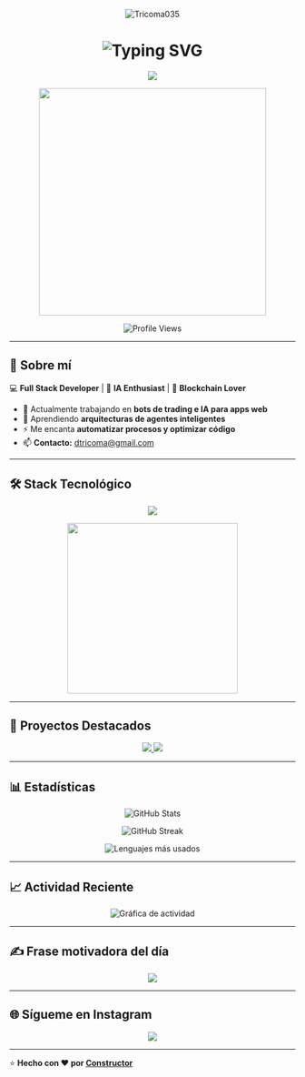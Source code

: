 <!-- Banner principal personalizado -->
<p align="center">
  <img src="https://via.placeholder.com/900x200?text=Bienvenido+a+mi+Perfil+de+GitHub" alt="Tricoma035" />
</p>

<!-- Animación de título -->
<h1 align="center">
  <img src="https://readme-typing-svg.herokuapp.com?font=Fira+Code&weight=700&size=30&pause=1000&color=00F7FF&center=true&vCenter=true&width=600&lines=Hola,+soy+Javi+%F0%9F%91%8B;Full+Stack+Developer;Apasionado+por+la+IA+%F0%9F%A4%96;Automatizando+el+mundo!" alt="Typing SVG" />
</h1>

<!-- Badge de Open to Work -->
<p align="center">
  <img src="https://img.shields.io/badge/Open%20to%20Work-%E2%9C%94-green?style=for-the-badge" />
</p>

<!-- GIF animado -->
<p align="center">
  <img src="https://media.giphy.com/media/qgQUggAC3Pfv687qPC/giphy.gif" width="400" />
</p>

<!-- Contador de visitas -->
<p align="center">
  <img src="https://komarev.com/ghpvc/?username=tricoma035&label=Profile%20views&color=00F7FF&style=flat" alt="Profile Views" />
</p>

---

## 🚀 **Sobre mí**
💻 **Full Stack Developer** | 🤖 **IA Enthusiast** | 🔗 **Blockchain Lover**  
- 🔭 Actualmente trabajando en **bots de trading e IA para apps web**
- 🌱 Aprendiendo **arquitecturas de agentes inteligentes**
- ⚡ Me encanta **automatizar procesos y optimizar código**  
- 📫 **Contacto:** dtricoma@gmail.com  

---

## 🛠 **Stack Tecnológico**
<p align="center">
  <img src="https://skillicons.dev/icons?i=html,css,js,react,nodejs,tailwind,python,git,docker,linux" />
</p>

<!-- GIF del stack -->
<p align="center">
  <img src="https://media.giphy.com/media/kH1DBkPNyZPOk0BxrM/giphy.gif" width="300" />
</p>

---

## 🌟 **Proyectos Destacados**
<p align="center">
  <a href="https://github.com/tricoma035/web-agente-ia.git">
    <img src="https://github-readme-stats.vercel.app/api/pin/?username=tricoma035&repo=Proyecto-1&theme=radical" />
  </a>
  <a href="https://github.com/tricoma035/prompt-market.git">
    <img src="https://github-readme-stats.vercel.app/api/pin/?username=tricoma035&repo=Proyecto-2&theme=radical" />
  </a>
</p>

---

## 📊 **Estadísticas**
<p align="center">
  <img src="https://github-readme-stats.vercel.app/api?username=tricoma035&show_icons=true&theme=radical" alt="GitHub Stats" />
</p>

<p align="center">
  <img src="https://github-readme-streak-stats.herokuapp.com/?user=tricoma035&theme=radical" alt="GitHub Streak" />
</p>

<p align="center">
  <img src="https://github-readme-stats.vercel.app/api/top-langs/?username=tricoma035&layout=compact&theme=radical" alt="Lenguajes más usados" />
</p>

---

## 📈 **Actividad Reciente**
<p align="center">
  <img src="https://github-readme-activity-graph.vercel.app/graph?username=tricoma035&bg_color=0D1117&color=00F7FF&line=FF007F&point=FFFFFF&area=true&hide_border=true" alt="Gráfica de actividad" />
</p>

---

## ✍ **Frase motivadora del día**
<p align="center">
  <img src="https://quotes-github-readme.vercel.app/api?type=horizontal&theme=radical" />
</p>

---

## 🌐 **Sígueme en Instagram**
<p align="center">
  <a href="https://instagram.com/xavi.dev.ai?igsh=ZjZ5eHcyZTh4ZnMz" target="_blank">
    <img src="https://img.shields.io/badge/Instagram-E4405F?style=for-the-badge&logo=instagram&logoColor=white"/>
  </a>
</p>

---

⭐ **Hecho con ❤️ por [Constructor](https://github.com/tricoma035)**

